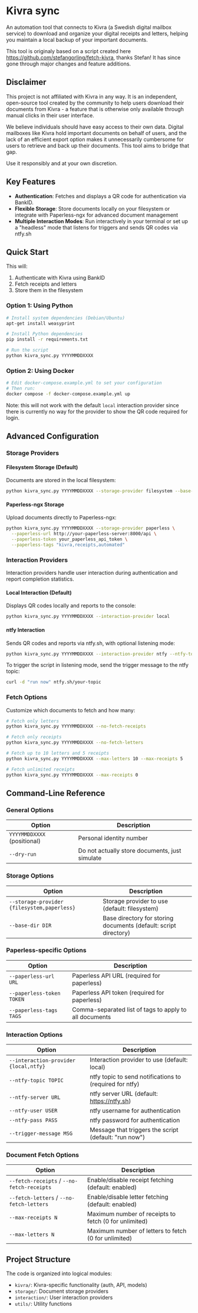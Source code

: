 # Kivra sync

An automation tool that connects to Kivra (a Swedish digital mailbox service) to download and organize your digital receipts and letters, helping you maintain a local backup of your important documents.

This tool is originaly based on a script created here https://github.com/stefangorling/fetch-kivra, thanks Stefan! It has since gone through major changes and feature additions.

## Disclaimer

This project is not affiliated with Kivra in any way. It is an independent, open-source tool created by the community to help users download their documents from Kivra - a feature that is otherwise only available through manual clicks in their user interface.

We believe individuals should have easy access to their own data. Digital mailboxes like Kivra hold important documents on behalf of users, and the lack of an efficient export option makes it unnecessarily cumbersome for users to retrieve and back up their documents. This tool aims to bridge that gap.

Use it responsibly and at your own discretion.

## Key Features

- **Authentication**: Fetches and displays a QR code for authentication via BankID.
- **Flexible Storage**: Store documents locally on your filesystem or integrate with Paperless-ngx for advanced document management
- **Multiple Interaction Modes**: Run interactively in your terminal or set up a "headless" mode that listens for triggers and sends QR codes via ntfy.sh

## Quick Start

This will:
1. Authenticate with Kivra using BankID
2. Fetch receipts and letters
3. Store them in the filesystem

### Option 1: Using Python

```bash
# Install system dependencies (Debian/Ubuntu)
apt-get install weasyprint

# Install Python dependencies
pip install -r requirements.txt

# Run the script
python kivra_sync.py YYYYMMDDXXXX
```

### Option 2: Using Docker

```bash
# Edit docker-compose.example.yml to set your configuration
# Then run:
docker compose -f docker-compose.example.yml up
```

Note: this will not work with the default `local` interaction provider since there is currently no way for the provider to show the QR code required for login.

## Advanced Configuration

### Storage Providers

#### Filesystem Storage (Default)

Documents are stored in the local filesystem:

```bash
python kivra_sync.py YYYYMMDDXXXX --storage-provider filesystem --base-dir /path/to/store
```

#### Paperless-ngx Storage

Upload documents directly to Paperless-ngx:

```bash
python kivra_sync.py YYYYMMDDXXXX --storage-provider paperless \
  --paperless-url http://your-paperless-server:8000/api \
  --paperless-token your_paperless_api_token \
  --paperless-tags "kivra,receipts,automated"
```

### Interaction Providers

Interaction providers handle user interaction during authentication and report completion statistics.

#### Local Interaction (Default)

Displays QR codes locally and reports to the console:

```bash
python kivra_sync.py YYYYMMDDXXXX --interaction-provider local
```

#### ntfy Interaction

Sends QR codes and reports via ntfy.sh, with optional listening mode:

```bash
python kivra_sync.py YYYYMMDDXXXX --interaction-provider ntfy --ntfy-topic your-topic
```

To trigger the script in listening mode, send the trigger message to the ntfy topic:

```bash
curl -d "run now" ntfy.sh/your-topic
```

### Fetch Options

Customize which documents to fetch and how many:

```bash
# Fetch only letters
python kivra_sync.py YYYYMMDDXXXX --no-fetch-receipts

# Fetch only receipts
python kivra_sync.py YYYYMMDDXXXX --no-fetch-letters

# Fetch up to 10 letters and 5 receipts
python kivra_sync.py YYYYMMDDXXXX --max-letters 10 --max-receipts 5

# Fetch unlimited receipts
python kivra_sync.py YYYYMMDDXXXX --max-receipts 0
```

## Command-Line Reference

### General Options
| Option | Description |
|--------|-------------|
| `YYYYMMDDXXXX` (positional) | Personal identity number |
| `--dry-run` | Do not actually store documents, just simulate |

### Storage Options
| Option | Description |
|--------|-------------|
| `--storage-provider {filesystem,paperless}` | Storage provider to use (default: filesystem) |
| `--base-dir DIR` | Base directory for storing documents (default: script directory) |

### Paperless-specific Options
| Option | Description |
|--------|-------------|
| `--paperless-url URL` | Paperless API URL (required for paperless) |
| `--paperless-token TOKEN` | Paperless API token (required for paperless) |
| `--paperless-tags TAGS` | Comma-separated list of tags to apply to all documents |

### Interaction Options
| Option | Description |
|--------|-------------|
| `--interaction-provider {local,ntfy}` | Interaction provider to use (default: local) |
| `--ntfy-topic TOPIC` | ntfy topic to send notifications to (required for ntfy) |
| `--ntfy-server URL` | ntfy server URL (default: https://ntfy.sh) |
| `--ntfy-user USER` | ntfy username for authentication |
| `--ntfy-pass PASS` | ntfy password for authentication |
| `--trigger-message MSG` | Message that triggers the script (default: "run now") |

### Document Fetch Options
| Option | Description |
|--------|-------------|
| `--fetch-receipts` / `--no-fetch-receipts` | Enable/disable receipt fetching (default: enabled) |
| `--fetch-letters` / `--no-fetch-letters` | Enable/disable letter fetching (default: enabled) |
| `--max-receipts N` | Maximum number of receipts to fetch (0 for unlimited) |
| `--max-letters N` | Maximum number of letters to fetch (0 for unlimited) |

## Project Structure

The code is organized into logical modules:
- `kivra/`: Kivra-specific functionality (auth, API, models)
- `storage/`: Document storage providers
- `interaction/`: User interaction providers
- `utils/`: Utility functions
